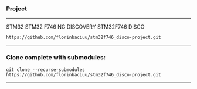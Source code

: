 ### Project
---
STM32 
STM32 F746 NG DISCOVERY
STM32F746 DISCO
```
https://github.com/florinbaciuu/stm32f746_disco-project.git
```
---
### Clone complete with submodules:
```
git clone --recurse-submodules https://github.com/florinbaciuu/stm32f746_disco-project.git
```
---